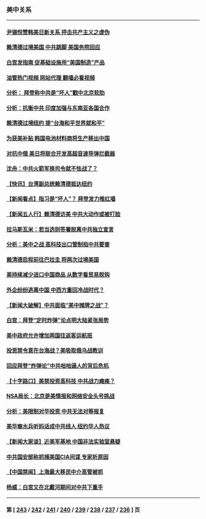 ### 美中关系
---
#### [尹锡悦赞韩美日新关系 抨击共产主义之虚伪](../../pages/nf1412576/n14054236.md?08160045) 
#### [赖清德过境美国 中共跳脚 美国务院回应](../../pages/nf1412576/n14054021.md?08160045) 
#### [白宫发指南 促基础设施用“美国制造”产品](../../pages/nf1412576/n14053837.md?08160045) 
#### [油管热门视频 网站代理 翻墙必看视频](http://138.2.39.72:81/youtube.html?epic-marker?08160045)
#### [分析： 拜登称中共是“坏人”戳中北京软肋](../../pages/nf1412576/n14053292.md?08160045) 
#### [分析：抗衡中共 印度加强与东南亚各国合作](../../pages/nf1412576/n14053455.md?08160045) 
#### [赖清德过境纽约 提“台海和平世界就和平”](../../pages/nf1412576/n14053386.md?08160045) 
#### [为获美补贴 韩国电池材料商将生产移出中国](../../pages/nf1412576/n14053342.md?08160045) 
#### [对抗中俄 美日将联合开发高超音速导弹拦截器](../../pages/nf1412576/n14053273.md?08160045) 
#### [沈舟：中共火箭军换司令就不怯战了？](../../pages/nf1412576/n14053014.md?08160045) 
#### [【快讯】台湾副总统赖清德抵达纽约](../../pages/nf1412576/n14053043.md?08160045) 
#### [【新闻看点】指习是“坏人”？ 拜登发力推红墙](../../pages/nf1412576/n14052915.md?08160045) 
#### [【新闻五人行】赖清德访美 中共大动作或被打脸](../../pages/nf1412576/n14052993.md?08160045) 
#### [拉马斯瓦米：若当选则签署脱离中共独立宣言](../../pages/nf1412576/n14052976.md?08160045) 
#### [分析：美中之战 高科技出口管制掐中共要害](../../pages/nf1412576/n14050693.md?08160045) 
#### [赖清德启程前往巴拉圭 将两次过境美国](../../pages/nf1412576/n14052933.md?08160045) 
#### [美持续减少进口中国商品 从数字看贸易脱钩](../../pages/nf1412576/n14052943.md?08160045) 
#### [外企纷纷逃离中国 中西方重回冷战时代？](../../pages/nf1412576/n14052564.md?08160045) 
#### [【新闻大破解】中共面临“美中摊牌之战”？](../../pages/nf1412576/n14052585.md?08160045) 
#### [白宫：拜登“定时炸弹”论点明大陆紧张局势](../../pages/nf1412576/n14052605.md?08160045) 
#### [美中政府允许增加两国往返客运航班](../../pages/nf1412576/n14052589.md?08160045) 
#### [投资禁令意在台海战？美吸取俄乌战教训](../../pages/nf1412576/n14052520.md?08160045) 
#### [回应拜登“炸弹论”中共咄咄逼人的背后危机](../../pages/nf1412576/n14052546.md?08160045) 
#### [【十字路口】美禁投资高科技 中共战力瘫痪？](../../pages/nf1412576/n14052371.md?08160045) 
#### [NSA局长：北京是美情报和网络安全头号挑战](../../pages/nf1412576/n14052527.md?08160045) 
#### [分析：美限制对华投资 中共无法对等报复](../../pages/nf1412576/n14052511.md?08160045) 
#### [美华裔水兵听妈话成中共线人 纽约华人热议](../../pages/nf1412576/n14052086.md?08160045) 
#### [【新闻大家谈】近美军基地 中国非法实验室悬疑](../../pages/nf1412576/n14052372.md?08160045) 
#### [中共国安部称抓捕美国CIA间谍 专家析原因](../../pages/nf1412576/n14052322.md?08160045) 
#### [【中国禁闻】上海最大移民中介高管被抓](../../pages/nf1412576/n14051575.md?08160045) 
#### [杨威：白宫又在北戴河期间对中共下重手](../../pages/nf1412576/n14051964.md?08160045) 

---
#### 第 [ [243](./243.md?08160045) / [242](./242.md?08160045) / [241](./241.md?08160045) / [240](./240.md?08160045) / [239](./239.md?08160045) / [238](./238.md?08160045) / [237](./237.md?08160045) / [236](./236.md?08160045) ] 页
